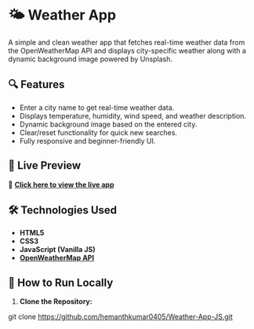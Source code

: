 # 🌤️ Weather App
A simple and clean weather app that fetches real-time weather data from the OpenWeatherMap API and displays city-specific weather along with a dynamic background image powered by Unsplash.

## 🔍 Features
- Enter a city name to get real-time weather data.
- Displays temperature, humidity, wind speed, and weather description.
- Dynamic background image based on the entered city.
- Clear/reset functionality for quick new searches.
- Fully responsive and beginner-friendly UI.

## 🚀 Live Preview
🔗 **[Click here to view the live app](https://weatherapp0405.netlify.app/)**

## 🛠️ Technologies Used
- **HTML5**
- **CSS3**
- **JavaScript (Vanilla JS)**
- **[OpenWeatherMap API](https://openweathermap.org/)**

## 🚀 How to Run Locally
1. **Clone the Repository:**
   
git clone https://github.com/hemanthkumar0405/Weather-App-JS.git
